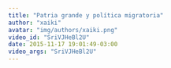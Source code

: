 ```yaml
---
title: "Patria grande y política migratoria"
author: "xaiki"
avatar: "img/authors/xaiki.png"
video_id: "SriVJHeBl2U"
date: 2015-11-17 19:01:49-03:00
video_args: "SriVJHeBl2U"
---
```

